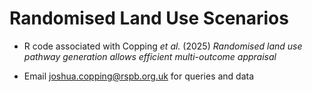 # Randomised Land Use Scenarios
+ R code associated with Copping *et al.* (2025) *Randomised land use pathway generation allows efficient multi-outcome appraisal*

+ Email joshua.copping@rspb.org.uk for queries and data
